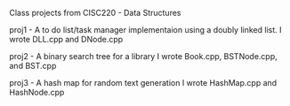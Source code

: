 Class projects from CISC220 - Data Structures

proj1 - A to do list/task manager implementaion using a doubly linked list.
I wrote DLL.cpp and DNode.cpp

proj2 - A binary search tree for a library
I wrote Book.cpp, BSTNode.cpp, and BST.cpp

proj3 - A hash map for random text generation
I wrote HashMap.cpp and HashNode.cpp
